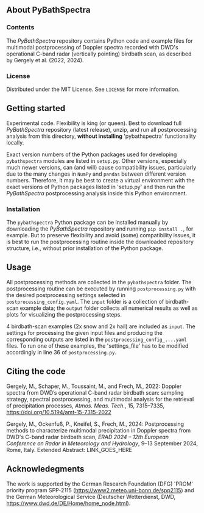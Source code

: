 ## About PyBathSpectra
### Contents
The *PyBathSpectra* repository contains Python code and example files for multimodal postprocessing of Doppler spectra recorded with DWD's operational C-band radar (vertically pointing) birdbath scan, as described by Gergely et al. (2022, 2024).
### License
Distributed under the MIT License. See `LICENSE` for more information.
## Getting started
Experimental code. Flexibility is king (or queen). Best to download full *PyBathSpectra* repository (latest release), unzip, and run all postprocessing analysis from this directory, **without installing** 'pybathspectra' functionality locally.

Exact version numbers of the Python packages used for developing `pybathspectra` modules are listed in `setup.py`. Other versions, especially much newer versions, can (and will) cause compatibility issues, particularly due to the many changes in `NumPy` and `pandas` between different version numbers. Therefore, it may be best to create a virtual environment with the exact versions of Python packages listed in 'setup.py' and then run the *PyBathSpectra* postprocessing analysis inside this Python environment. 
### Installation
The `pybathspectra` Python package can be installed manually by downloading the *PyBathSpectra* repository and running `pip install .`, for example. But to preserve flexibility and avoid (some) compatibility issues, it is best to run the postprocessing routine inside the downloaded repository structure, i.e., without prior installation of the Python package.
## Usage
All postprocessing methods are collected in the `pybathspectra` folder. The postprocessing routine can be executed by running `postprocessing.py` with the desired postprocessing settings selected in `postprocessing_config.yaml`. The `input` folder is a collection of birdbath-scan example data; the `output` folder collects all numerical results as well as plots for visualizing the postprocessing steps.

4 birdbath-scan examples (2x snow and 2x hail) are included as `input`. The settings for processing the given input files and producing the corresponding outputs are listed in the `postprocessing_config_....yaml` files. To run one of these examples, the 'settings_file' has to be modified accordingly in line 36 of `postprocessing.py`.    
## Citing the code
Gergely, M., Schaper, M., Toussaint, M., and Frech, M., 2022: Doppler spectra from DWD’s operational C-band radar birdbath scan: sampling strategy, spectral postprocessing, and multimodal analysis for the retrieval of precipitation processes, *Atmos. Meas. Tech.*, 15, 7315–7335, https://doi.org/10.5194/amt-15-7315-2022

Gergely, M., Ockenfuß, P., Kneifel, S., Frech, M., 2024: Postprocessing methods to characterize multimodal precipitation in Doppler spectra from DWD's C-band radar birdbath scan, *ERAD 2024 – 12th European Conference on Radar in Meteorology and Hydrology*, 9–13 September 2024, Rome, Italy. Extended Abstract: LINK_GOES_HERE
## Acknowledegments
The work is supported by the German Research Foundation (DFG) 'PROM' priority program SPP-2115 (https://www2.meteo.uni-bonn.de/spp2115) and the German Meteorological Service (Deutscher Wetterdienst, DWD, https://www.dwd.de/DE/Home/home_node.html).
<!-- ## References -->
